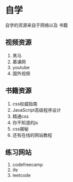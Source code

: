 # 自学

自学的资源来自于网络以及 书籍

## 视频资源 
1. 黑马
2. 慕课网
3. youtube
4. 国外视频

## 书籍资源
1. css权威指南
2. JavaScript高级程序设计
3. 精通css
4. 你不知道的js
5. css揭秘
6. 还有在线的网站教程

## 练习网站
1. codefreecamp
2. ife
3. leetcode


## 
